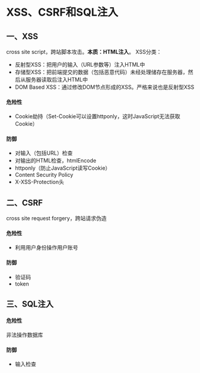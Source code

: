 # XSS、CSRF和SQL注入

## 一、XSS

cross site script，跨站脚本攻击。**本质：HTML注入**。
XSS分类：

* 反射型XSS：把用户的输入（URL参数等）注入HTML中
* 存储型XSS：把前端提交的数据（包括恶意代码）未经处理储存在服务器，然后从服务器读取后注入HTML中
* DOM Based XSS：通过修改DOM节点形成的XSS。严格来说也是反射型XSS

#### 危险性

* Cookie劫持（Set-Cookie可以设置httponly，这时JavaScript无法获取Cookie）

#### 防御

* 对输入（包括URL）检查
* 对输出的HTML检查，htmlEncode
* httponly（防止JavaScript读写Cookie）
* Content Security Policy
* X-XSS-Protection头

## 二、CSRF

cross site request forgery，跨站请求伪造

#### 危险性

* 利用用户身份操作用户账号

#### 防御

* 验证码
* token

## 三、SQL注入

#### 危险性

非法操作数据库

#### 防御

* 输入检查
